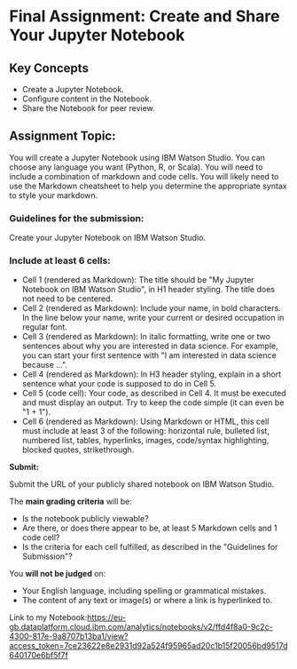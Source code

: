 # Final Assignment: Create and Share Your Jupyter Notebook

## Key Concepts
- Create a Jupyter Notebook.
- Configure content in the Notebook.
- Share the Notebook for peer review.

## Assignment Topic:

You will create a Jupyter Notebook using IBM Watson Studio. You can choose any language you want (Python, R, or Scala). You will need to include a combination of markdown and code cells. You will likely need to use the Markdown cheatsheet to help you determine the appropriate syntax to style your markdown.

### Guidelines for the submission:

Create your Jupyter Notebook on IBM Watson Studio.

### Include at least 6 cells:

- Cell 1 (rendered as Markdown): The title should be "My Jupyter Notebook on IBM Watson Studio", in H1 header styling. The title does not need to be centered.
- Cell 2 (rendered as Markdown): Include your name, in bold characters. In the line below your name, write your current or desired occupation in regular font.
- Cell 3 (rendered as Markdown): In italic formatting, write one or two sentences about why you are interested in data science. For example, you can start your first sentence with "I am interested in data science because ...".
- Cell 4 (rendered as Markdown): In H3 header styling, explain in a short sentence what your code is supposed to do in Cell 5.
- Cell 5 (code cell): Your code, as described in Cell 4. It must be executed and must display an output. Try to keep the code simple (it can even be "1 + 1").
- Cell 6 (rendered as Markdown): Using Markdown or HTML, this cell must include at least 3 of the following: horizontal rule, bulleted list, numbered list, tables, hyperlinks, images, code/syntax highlighting, blocked quotes, strikethrough.

**Submit:**

Submit the URL of your publicly shared notebook on IBM Watson Studio.


The **main grading criteria** will be:

- Is the notebook publicly viewable?
- Are there, or does there appear to be, at least 5 Markdown cells and 1 code cell?
- Is the criteria for each cell fulfilled, as described in the "Guidelines for Submission"?

You **will not be judged** on:

- Your English language, including spelling or grammatical mistakes.
- The content of any text or image(s) or where a link is hyperlinked to.


Link to my Notebook:https://eu-gb.dataplatform.cloud.ibm.com/analytics/notebooks/v2/ffd4f8a0-9c2c-4300-817e-9a8707b13ba1/view?access_token=7ce23622e8e2931d92a524f95965ad20c1b15f20056bd9517d640170e6bf5f7f